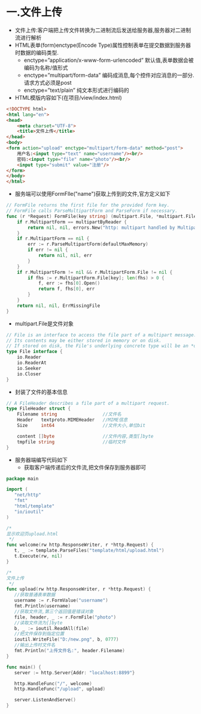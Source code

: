# 一.文件上传

* 文件上传:客户端把上传文件转换为二进制流后发送给服务器,服务器对二进制流进行解析
* HTML表单(form)enctype(Encode Type)属性控制表单在提交数据到服务器时数据的编码类型.
  * enctype=”application/x-www-form-urlencoded” 默认值,表单数据会被编码为名称/值形式
  * enctype=”multipart/form-data” 编码成消息,每个控件对应消息的一部分.请求方式必须是post
  * enctype=”text/plain” 纯文本形式进行编码的
* HTML模版内容如下(在项目/view/index.html)

```html
<!DOCTYPE html>
<html lang="en">
<head>
    <meta charset="UTF-8">
    <title>文件上传</title>
</head>
<body>
<form action="upload" enctype="multipart/form-data" method="post">
    用户名:<input type="text" name="username"/><br/>
    密码:<input type="file" name="photo"/><br/>
    <input type="submit" value="注册"/>
</form>
</body>
</html>
```

* 服务端可以使用FormFIle("name")获取上传到的文件,官方定义如下

```go
// FormFile returns the first file for the provided form key.
// FormFile calls ParseMultipartForm and ParseForm if necessary.
func (r *Request) FormFile(key string) (multipart.File, *multipart.FileHeader, error) {
	if r.MultipartForm == multipartByReader {
		return nil, nil, errors.New("http: multipart handled by MultipartReader")
	}
	if r.MultipartForm == nil {
		err := r.ParseMultipartForm(defaultMaxMemory)
		if err != nil {
			return nil, nil, err
		}
	}
	if r.MultipartForm != nil && r.MultipartForm.File != nil {
		if fhs := r.MultipartForm.File[key]; len(fhs) > 0 {
			f, err := fhs[0].Open()
			return f, fhs[0], err
		}
	}
	return nil, nil, ErrMissingFile
}
```

* multipart.File是文件对象

```go
// File is an interface to access the file part of a multipart message.
// Its contents may be either stored in memory or on disk.
// If stored on disk, the File's underlying concrete type will be an *os.File.
type File interface {
	io.Reader
	io.ReaderAt
	io.Seeker
	io.Closer
}
```

* 封装了文件的基本信息

```go
// A FileHeader describes a file part of a multipart request.
type FileHeader struct {
	Filename string					//文件名
	Header   textproto.MIMEHeader	//MIME信息
	Size     int64					//文件大小,单位bit

	content []byte					//文件内容,类型[]byte
	tmpfile string					//临时文件
}
```

* 服务器端编写代码如下
  * 获取客户端传递后的文件流,把文件保存到服务器即可

```go
package main

import (
   "net/http"
   "fmt"
   "html/template"
   "io/ioutil"
)

/*
显示欢迎页upload.html
 */
func welcome(rw http.ResponseWriter, r *http.Request) {
   t, _ := template.ParseFiles("template/html/upload.html")
   t.Execute(rw, nil)
}

/*
文件上传
 */
func upload(rw http.ResponseWriter, r *http.Request) {
   //获取普通表单数据
   username := r.FormValue("username")
   fmt.Println(username)
   //获取文件流,第三个返回值是错误对象
   file, header, _ := r.FormFile("photo")
   //读取文件流为[]byte
   b, _ := ioutil.ReadAll(file)
   //把文件保存到指定位置
   ioutil.WriteFile("D:/new.png", b, 0777)
   //输出上传时文件名
   fmt.Println("上传文件名:", header.Filename)
}

func main() {
   server := http.Server{Addr: "localhost:8899"}

   http.HandleFunc("/", welcome)
   http.HandleFunc("/upload", upload)

   server.ListenAndServe()
}
```

